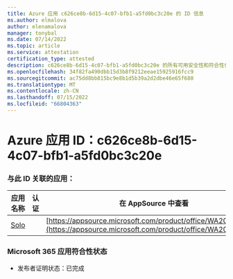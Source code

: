 ```yaml
---
title: Azure 应用 c626ce8b-6d15-4c07-bfb1-a5fd0bc3c20e 的 ID 信息
ms.author: elmalova
author: elenamalova
manager: tonybal
ms.date: 07/14/2022
ms.topic: article
ms.service: attestation
certification_type: attested
description: c626ce8b-6d15-4c07-bfb1-a5fd0bc3c20e 的所有可用安全性和符合性信息。
ms.openlocfilehash: 34f82fa490dbb15d3b8f9212eeae15925916fcc9
ms.sourcegitcommit: ac75dd8bb815bc9e8b1d5b39a2d2dbe46e65f680
ms.translationtype: MT
ms.contentlocale: zh-CN
ms.lasthandoff: 07/15/2022
ms.locfileid: "66804363"
---
```

# <a name="azure-app-id-c626ce8b-6d15-4c07-bfb1-a5fd0bc3c20e"></a>Azure 应用 ID：c626ce8b-6d15-4c07-bfb1-a5fd0bc3c20e


### <a name="apps-associated-with-this-id"></a>与此 ID 关联的应用：
| **应用名称** | **认证** | **在 AppSource 中查看** |
|--------------|---------------|-----------------------|
| [Solo](../forward/WA200003826.md) |  | [https://appsource.microsoft.com/product/office/WA200003826](https://appsource.microsoft.com/product/office/WA200003826) |

### <a name="microsoft-365-app-compliance-status"></a>Microsoft 365 应用符合性状态
- 发布者证明状态：已完成
